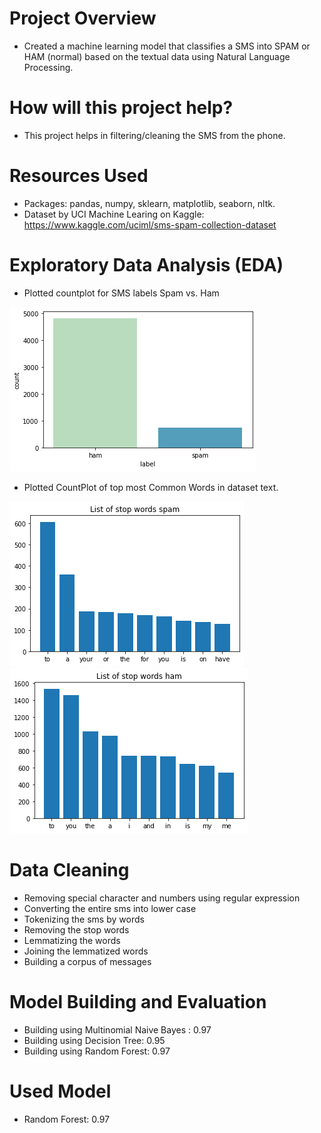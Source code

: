 # Project Overview
- Created a machine learning model that classifies a SMS into SPAM or HAM (normal) based on the textual data using Natural Language Processing.

# How will this project help?
- This project helps in filtering/cleaning the SMS from the phone.

# Resources Used
- Packages: pandas, numpy, sklearn, matplotlib, seaborn, nltk.
- Dataset by UCI Machine Learing on Kaggle: https://www.kaggle.com/uciml/sms-spam-collection-dataset

# Exploratory Data Analysis (EDA)
- Plotted countplot for SMS labels Spam vs. Ham

![count](Images/count.png)

- Plotted CountPlot of top most Common Words in dataset text.

![](Images/spam.png) ![](Images/ham.png) 

# Data Cleaning
- Removing special character and numbers using regular expression
- Converting the entire sms into lower case
- Tokenizing the sms by words
- Removing the stop words
- Lemmatizing the words
- Joining the lemmatized words
- Building a corpus of messages

# Model Building and Evaluation
- Building using Multinomial Naive Bayes : 0.97
- Building using Decision Tree:  0.95
- Building using Random Forest: 0.97

# Used Model 
- Random Forest: 0.97
